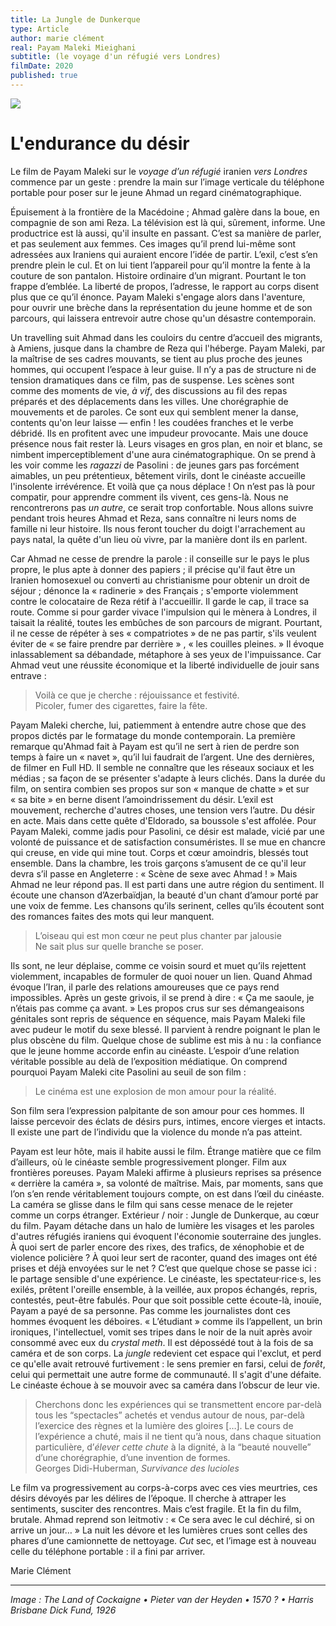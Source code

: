 ```yaml
---
title: La Jungle de Dunkerque
type: Article
author: marie clément
real: Payam Maleki Mieighani
subtitle: (le voyage d'un réfugié vers Londres)
filmDate: 2020
published: true
---
```

![](jungle.jpg)

# L'endurance du désir

Le film de Payam Maleki sur le *voyage d’un réfugié* iranien *vers Londres* commence par un geste&nbsp;&colon; prendre la main sur l’image verticale du téléphone portable pour poser sur le jeune Ahmad un regard cinématographique.  

Épuisement à la frontière de la Macédoine&nbsp;&semi; Ahmad galère dans la boue, en compagnie de son ami Reza. La télévision est là qui, sûrement, informe. Une productrice est là aussi, qu'il insulte en passant. C’est sa manière de parler, et pas seulement aux femmes. Ces images qu’il prend lui-même sont adressées aux Iraniens qui auraient encore l’idée de partir. L’exil, c’est s’en prendre plein le cul. Et on lui tient l’appareil pour qu’il montre la fente à la couture de son pantalon. Histoire ordinaire d’un migrant. Pourtant le ton frappe d’emblée. La liberté de propos, l’adresse, le rapport au corps disent plus que ce qu’il énonce. Payam Maleki s'engage alors dans l'aventure, pour ouvrir une brèche dans la représentation du jeune homme et de son parcours, qui laissera entrevoir autre chose qu'un désastre contemporain. 

Un travelling suit Ahmad dans les couloirs du centre d’accueil des migrants, à Amiens, jusque dans la chambre de Reza qui l'héberge. Payam Maleki, par la maîtrise de ses cadres mouvants, se tient au plus proche des jeunes hommes, qui occupent l’espace à leur guise. Il n’y a pas de structure ni de tension dramatiques dans ce film, pas de suspense. Les scènes sont comme des moments de vie, _à vif_, des discussions au fil des repas préparés et des déplacements dans les villes. Une chorégraphie de mouvements et de paroles. Ce sont eux qui semblent mener la danse, contents qu'on leur laisse &mdash;&nbsp;enfin&nbsp;&excl; les coudées franches et le verbe débridé. Ils en profitent avec une impudeur provocante. Mais une douce présence nous fait rester là. Leurs visages en gros plan, en noir et blanc, se nimbent imperceptiblement d'une aura cinématographique. On se prend à les voir comme les _ragazzi_ de Pasolini&nbsp;&colon; de jeunes gars pas forcément aimables, un peu prétentieux, bêtement virils, dont le cinéaste accueille l'insolente irrévérence. Et voilà que ça nous déplace&nbsp;&excl; On n’est pas là pour compatir, pour apprendre comment ils vivent, ces gens-là. Nous ne rencontrerons pas _un autre_, ce serait trop confortable. Nous allons suivre pendant trois heures Ahmad et Reza, sans connaître ni leurs noms de famille ni leur histoire. Ils nous feront toucher du doigt l'arrachement au pays natal, la quête d'un lieu où vivre, par la manière dont ils en parlent. 

Car Ahmad ne cesse de prendre la parole&nbsp;&colon; il conseille sur le pays le plus propre, le plus apte à donner des papiers&nbsp;&semi; il précise qu'il faut être un Iranien homosexuel ou converti au christianisme pour obtenir un droit de séjour&nbsp;&semi; dénonce la &laquo;&nbsp;radinerie&nbsp;&raquo; des Français&nbsp;&semi; s'emporte violemment contre le colocataire de Reza rétif à l'accueillir. Il garde le cap, il trace sa route. Comme si pour garder vivace l'impulsion qui le mènera à Londres, il taisait la réalité, toutes les embûches de son parcours de migrant. Pourtant, il ne cesse de répéter à ses &laquo;&nbsp;compatriotes&nbsp;&raquo; de ne pas partir, s'ils veulent éviter de &laquo;&nbsp;se faire prendre par derrière&nbsp;&raquo; , &laquo;&nbsp;les couilles pleines.&nbsp;&raquo; Il évoque inlassablement sa débandade, métaphore à ses yeux de l'impuissance. Car Ahmad veut une réussite économique et la liberté individuelle de jouir sans entrave&nbsp;&colon;

> Voilà ce que je cherche&nbsp;&colon; réjouissance et festivité.  
Picoler, fumer des cigarettes, faire la fête.

Payam Maleki cherche, lui, patiemment à entendre autre chose que des propos dictés par le formatage du monde contemporain. La première remarque qu'Ahmad fait à Payam est qu’il ne sert à rien de perdre son temps à faire un &laquo;&nbsp;navet&nbsp;&raquo;, qu’il lui faudrait de l’argent. Une des dernières, de filmer en Full HD. Il semble ne connaître que les réseaux sociaux et les médias&nbsp;&semi; sa façon de se présenter s'adapte à leurs clichés. 
Dans la durée du film, on sentira combien ses propos sur son &laquo;&nbsp;manque de chatte&nbsp;&raquo; et sur &laquo;&nbsp;sa bite&nbsp;&raquo; en berne disent l’amoindrissement du désir. L’exil est mouvement, recherche d'autres choses, une tension vers l’autre. Du désir en acte. Mais dans cette quête d'Eldorado, sa boussole s'est affolée. Pour Payam Maleki, comme jadis pour Pasolini, ce désir est malade, vicié par une volonté de puissance et de satisfaction consuméristes. Il se mue en chancre qui creuse, en vide qui mine tout. Corps et cœur amoindris, blessés tout ensemble. Dans la chambre, les trois garçons s’amusent de ce qu'il leur devra s’il passe en Angleterre&nbsp;&colon; &laquo;&nbsp;Scène de sexe avec Ahmad&nbsp;&excl;&nbsp;&raquo; Mais  Ahmad ne leur répond pas. Il est parti dans une autre région du sentiment. Il écoute une chanson d’Azerbaïdjan, la beauté d'un chant d’amour porté par une voix de femme. Les chansons qu’ils serinent, celles qu’ils écoutent sont des romances faites des mots qui leur manquent. 

> L’oiseau qui est mon cœur ne peut plus chanter par jalousie  
Ne sait plus sur quelle branche se poser.

Ils sont, ne leur déplaise, comme ce voisin sourd et muet qu’ils rejettent violemment, incapables de formuler de quoi nouer un lien. Quand Ahmad évoque l’Iran, il parle des relations amoureuses que ce pays rend impossibles. Après un geste grivois, il se prend à dire&nbsp;&colon; &laquo;&nbsp;Ça me saoule, je n’étais pas comme ça avant.&nbsp;&raquo; Les propos crus sur ses démangeaisons génitales sont repris de séquence en séquence, mais Payam Maleki file avec pudeur le motif du sexe blessé. Il parvient à rendre poignant le plan le plus obscène du film. Quelque chose de sublime est mis à nu&nbsp;&colon; la confiance que le jeune homme accorde enfin au cinéaste. L’espoir d’une relation véritable possible au delà de l’exposition médiatique. On comprend pourquoi Payam Maleki cite Pasolini au seuil de son film&nbsp;&colon;

> Le cinéma est une explosion de mon amour pour la réalité. 

Son film sera l’expression palpitante de son amour pour ces hommes. Il laisse percevoir des éclats de désirs purs, intimes, encore vierges et intacts. Il existe une part de l’individu que la violence du monde n’a pas atteint. 

Payam est leur hôte, mais il habite aussi le film. Étrange matière que ce film d’ailleurs, où le cinéaste semble progressivement plonger. Film aux frontières poreuses. Payam Maleki affirme à plusieurs reprises sa présence &laquo;&nbsp;derrière la caméra&nbsp;&raquo;, sa volonté de maîtrise. Mais, par moments, sans que l’on s’en rende véritablement toujours compte, on est dans l’œil du cinéaste. La caméra se glisse dans le film qui sans cesse menace de le rejeter comme un corps étranger. Extérieur&nbsp;/&nbsp;noir&nbsp;&colon; Jungle de Dunkerque, au cœur du film. Payam détache dans un halo de lumière les visages et les paroles d'autres réfugiés iraniens qui évoquent l'économie souterraine des jungles. À quoi sert de parler encore des rixes, des trafics, de xénophobie et de violence policière&nbsp;&quest; À quoi leur sert de raconter, quand des images ont été prises et déjà envoyées sur le net&nbsp;&quest; C’est que quelque chose se passe ici&nbsp;&colon; le partage sensible d'une expérience. Le cinéaste, les spectateur&middot;rice&middot;s, les exilés, prêtent l'oreille ensemble, à la veillée, aux  propos échangés, repris, contestés, peut-être fabulés. Pour que soit possible cette écoute-là, inouïe, Payam a payé de sa personne. Pas comme les journalistes dont ces hommes évoquent les déboires. &laquo;&nbsp;L’étudiant&nbsp;&raquo; comme ils l’appellent, un brin ironiques, l'intellectuel, vomit ses tripes dans le noir de la nuit après avoir consommé avec eux du *crystal meth*. Il est dépossédé tout à la fois de sa caméra et de son corps. La _jungle_ redevient cet espace qui l'exclut, et perd ce qu'elle avait retrouvé furtivement&nbsp;&colon; le sens premier en farsi, celui de _forêt_, celui qui permettait une autre forme de communauté. Il s'agit d'une défaite. Le cinéaste échoue à se mouvoir avec sa caméra dans l’obscur de leur vie.

 > Cherchons donc les expériences qui se transmettent encore par-delà tous les &ldquo;spectacles&rdquo; achetés et vendus autour de nous, par-delà l’exercice des règnes et la lumière des gloires […]. Le cours de l’expérience a chuté, mais il ne tient qu’à nous, dans chaque situation particulière, d’_élever cette chute_ à la dignité, à la &ldquo;beauté nouvelle&rdquo; d’une chorégraphie, d’une invention de formes.     
Georges Didi-Huberman, _Survivance des lucioles_

Le film va progressivement au corps-à-corps avec ces vies meurtries, ces désirs dévoyés par les délires de l’époque. Il cherche à attraper les sentiments, susciter des rencontres. Mais c’est fragile. Et la fin du film, brutale. Ahmad reprend son leitmotiv&nbsp;&colon; &laquo;&nbsp;Ce sera avec le cul déchiré, si on arrive un jour…&nbsp;&raquo; La nuit les dévore et les lumières crues sont celles des phares d’une camionnette de nettoyage. _Cut_ sec, et l’image est à nouveau celle du téléphone portable&nbsp;&colon; il a fini par arriver.

Marie Clément

----
<!--*Image : The Land of Cockaigne • Pieter van der Heyden • 1570 • Harris Brisbane Dick Funds, and Joseph Pulitzer Bequest, 1926*-->

*Image : The Land of Cockaigne • Pieter van der Heyden • 1570 ? • Harris Brisbane Dick Fund, 1926* 

